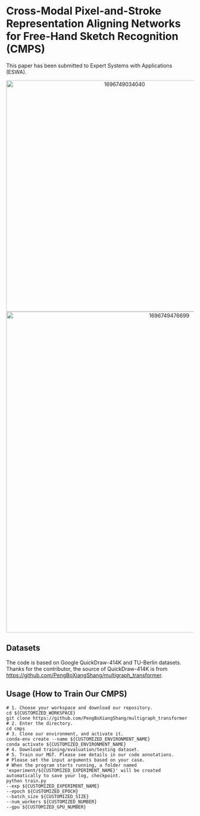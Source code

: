# Cross-Modal Pixel-and-Stroke Representation Aligning Networks for Free-Hand Sketch Recognition (CMPS)

This paper has been submitted to Expert Systems with Applications (ESWA).
<div align=center>
<img width="620" alt="1696749034040" src="https://github.com/WoodratTradeCo/CMPS/assets/38500652/aeb21671-edd6-489f-8571-43c029958842">
</div>
<div align=center>
<img width="860" alt="1696749476699" src="https://github.com/WoodratTradeCo/CMPS/assets/38500652/31b94d91-4b28-46d6-ac58-68b6fe5605de">
</div>

## Datasets
The code is based on Google QuickDraw-414K and TU-Berlin datasets. Thanks for the contributor, the source of QuickDraw-414K is from https://github.com/PengBoXiangShang/multigraph_transformer.
## Usage (How to Train Our CMPS)

    # 1. Choose your workspace and download our repository.
    cd ${CUSTOMIZED_WORKSPACE}
    git clone https://github.com/PengBoXiangShang/multigraph_transformer
    # 2. Enter the directory.
    cd cmps
    # 3. Clone our environment, and activate it.
    conda-env create --name ${CUSTOMIZED_ENVIRONMENT_NAME}
    conda activate ${CUSTOMIZED_ENVIRONMENT_NAME}
    # 4. Download training/evaluation/testing dataset.
    # 5. Train our MGT. Please see details in our code annotations.
    # Please set the input arguments based on your case.
    # When the program starts running, a folder named 'experiment/${CUSTOMIZED_EXPERIMENT_NAME}' will be created automatically to save your log, checkpoint.
    python train.py 
    --exp ${CUSTOMIZED_EXPERIMENT_NAME}
    --epoch ${CUSTOMIZED_EPOCH}
    --batch_size ${CUSTOMIZED_SIZE}   
    --num_workers ${CUSTOMIZED_NUMBER} 
    --gpu ${CUSTOMIZED_GPU_NUMBER}
